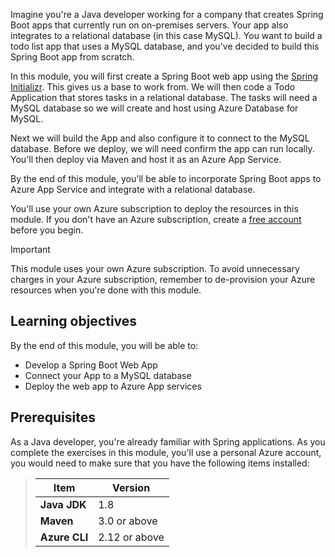 Imagine you're a Java developer working for a company that creates Spring Boot apps that currently run on on-premises servers. Your app also integrates to a relational database (in this case MySQL). You want to build a todo list app that uses a MySQL database, and you've decided to build this Spring Boot app from scratch.

In this module, you will first create a Spring Boot web app using the [Spring Initializr](https://start.spring.io). This gives us a base to work from. We will then code a Todo Application that stores tasks in a relational database. The tasks will need a MySQL database so we will create and host using Azure Database for MySQL.

Next we will build the App and also configure it to connect to the MySQL database. Before we deploy, we will need confirm the app can run locally. You'll then deploy via Maven and host it as an Azure App Service.

By the end of this module, you'll be able to incorporate Spring Boot apps to Azure App Service and integrate with a relational database.

You'll use your own Azure subscription to deploy the resources in this module. If you don't have an Azure subscription, create a [free account](https://azure.microsoft.com/free/java/?azure-portal=true) before you begin.
> [!IMPORTANT]
> This module uses your own Azure subscription. To avoid unnecessary charges in your Azure subscription, remember to de-provision your Azure resources when you're done with this module.

## Learning objectives

By the end of this module, you will be able to:

- Develop a Spring Boot Web App
- Connect your App to a MySQL database
- Deploy the web app to Azure App services

## Prerequisites

As a Java developer, you're already familiar with Spring applications. As you complete the exercises in this module, you'll use a personal Azure account, you would need to make sure that you have the following items installed:
>  
>  | Item | Version |
>  |---|---|
>  | **Java JDK** | 1.8 |
>  | **Maven** | 3.0 or above |
>  | **Azure CLI** | 2.12 or above |
>